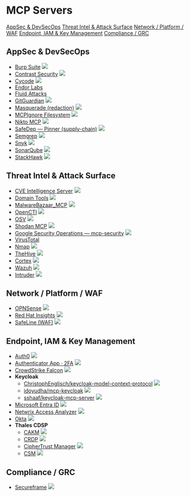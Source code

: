 # MCP Servers

[AppSec & DevSecOps](#appsec--devsecops)
[Threat Intel & Attack Surface](#threat-intel--attack-surface)
[Network / Platform / WAF](#network--platform--waf)
[Endpoint, IAM & Key Management](#endpoint-iam--key-management)
[Compliance / GRC](#compliance--grc)

## AppSec & DevSecOps

- [Burp Suite](https://github.com/PortSwigger/mcp-server) [![](https://img.shields.io/github/stars/PortSwigger/mcp-server?label=)](https://github.com/PortSwigger/mcp-server)
- [Contrast Security](https://github.com/Contrast-Security-OSS/mcp-contrast) [![](https://img.shields.io/github/stars/Contrast-Security-OSS/mcp-contrast?label=)](https://github.com/Contrast-Security-OSS/mcp-contrast)
- [Cycode](https://github.com/cycodehq/cycode-cli) [![](https://img.shields.io/github/stars/cycodehq/cycode-cli?label=)](https://github.com/cycodehq/cycode-cli)
- [Endor Labs](https://docs.endorlabs.com/deployment/ide/mcp/)
- [Fluid Attacks](https://docs.fluidattacks.com/mcp/)
- [GitGuardian](https://github.com/GitGuardian/gg-mcp) [![](https://img.shields.io/github/stars/GitGuardian/gg-mcp?label=)](https://github.com/GitGuardian/gg-mcp)
- [Masquerade (redaction)](https://github.com/postralai/masquerade) [![](https://img.shields.io/github/stars/postralai/masquerade?label=)](https://github.com/postralai/masquerade)
- [MCPIgnore Filesystem](https://github.com/CyberhavenInc/filesystem-mcpignore) [![](https://img.shields.io/github/stars/CyberhavenInc/filesystem-mcpignore?label=)](https://github.com/CyberhavenInc/filesystem-mcpignore)
- [Nikto MCP](https://github.com/weldpua2008/nikto-mcp) [![](https://img.shields.io/github/stars/weldpua2008/nikto-mcp?label=)](https://github.com/weldpua2008/nikto-mcp)
- [SafeDep — Pinner (supply-chain)](https://github.com/safedep/pinner-mcp) [![](https://img.shields.io/github/stars/safedep/pinner-mcp?label=)](https://github.com/safedep/pinner-mcp)
- [Semgrep](https://github.com/semgrep/mcp) [![](https://img.shields.io/github/stars/semgrep/mcp?label=)](https://github.com/semgrep/mcp)
- [Snyk](https://github.com/snyk/snyk-ls) [![](https://img.shields.io/github/stars/snyk/snyk-ls?label=)](https://github.com/snyk/snyk-ls)
- [SonarQube](https://github.com/SonarSource/sonarqube-mcp-server) [![](https://img.shields.io/github/stars/SonarSource/sonarqube-mcp-server?label=)](https://github.com/SonarSource/sonarqube-mcp-server)
- [StackHawk](https://github.com/stackhawk/stackhawk-mcp) [![](https://img.shields.io/github/stars/stackhawk/stackhawk-mcp?label=)](https://github.com/stackhawk/stackhawk-mcp)

## Threat Intel & Attack Surface

- [CVE Intelligence Server](https://github.com/gnlds/mcp-cve-intelligence-server-lite) [![](https://img.shields.io/github/stars/gnlds/mcp-cve-intelligence-server-lite?label=)](https://github.com/gnlds/mcp-cve-intelligence-server-lite)
- [Domain Tools](https://github.com/deshabhishek007/domain-tools-mcp-server) [![](https://img.shields.io/github/stars/deshabhishek007/domain-tools-mcp-server?label=)](https://github.com/deshabhishek007/domain-tools-mcp-server)
- [MalwareBazaar_MCP](https://github.com/mytechnotalent/MalwareBazaar_MCP) [![](https://img.shields.io/github/stars/mytechnotalent/MalwareBazaar_MCP?label=)](https://github.com/mytechnotalent/MalwareBazaar_MCP)
- [OpenCTI](https://github.com/Spathodea-Network/opencti-mcp) [![](https://img.shields.io/github/stars/Spathodea-Network/opencti-mcp?label=)](https://github.com/Spathodea-Network/opencti-mcp)
- [OSV](https://github.com/StacklokLabs/osv-mcp) [![](https://img.shields.io/github/stars/StacklokLabs/osv-mcp?label=)](https://github.com/StacklokLabs/osv-mcp)
- [Shodan MCP](https://github.com/Hexix23/shodan-mcp) [![](https://img.shields.io/github/stars/Hexix23/shodan-mcp?label=)](https://github.com/Hexix23/shodan-mcp)
- [Google Security Operations — mcp-security](https://github.com/google/mcp-security) [![](https://img.shields.io/github/stars/google/mcp-security?label=)](https://github.com/google/mcp-security)
- [VirusTotal](https://github.com/BurtTheCoder/vt-mcp-virustotal)
- [Nmap](https://github.com/joswr1ght/nmap-mcp) [![](https://img.shields.io/github/stars/joswr1ght/nmap-mcp?label=)](https://github.com/joswr1ght/nmap-mcp)
- [TheHive](https://github.com/gbrigandi/mcp-server-thehive) [![](https://img.shields.io/github/stars/gbrigandi/mcp-server-thehive?label=)](https://github.com/gbrigandi/mcp-server-thehive)
- [Cortex](https://github.com/gbrigandi/mcp-server-cortex) [![](https://img.shields.io/github/stars/gbrigandi/mcp-server-cortex?label=)](https://github.com/gbrigandi/mcp-server-cortex)
- [Wazuh](https://github.com/gbrigandi/mcp-server-wazuh) [![](https://img.shields.io/github/stars/gbrigandi/mcp-server-wazuh?label=)](https://github.com/gbrigandi/mcp-server-wazuh)
- [Intruder](https://github.com/intruder-io/intruder-mcp) [![](https://img.shields.io/github/stars/intruder-io/intruder-mcp?label=)](https://github.com/intruder-io/intruder-mcp)

## Network / Platform / WAF

- [OPNSense](https://github.com/vespo92/OPNSenseMCP) [![](https://img.shields.io/github/stars/vespo92/OPNSenseMCP?label=)](https://github.com/vespo92/OPNSenseMCP)
- [Red Hat Insights](https://github.com/RedHatInsights/insights-mcp) [![](https://img.shields.io/github/stars/RedHatInsights/insights-mcp?label=)](https://github.com/RedHatInsights/insights-mcp)
- [SafeLine (WAF)](https://github.com/chaitin/SafeLine/tree/main/mcp_server) [![](https://img.shields.io/github/stars/chaitin/SafeLine?label=)](https://github.com/chaitin/SafeLine)

## Endpoint, IAM & Key Management

- [Auth0](https://github.com/auth0/auth0-mcp-server) [![](https://img.shields.io/github/stars/auth0/auth0-mcp-server?label=)](https://github.com/auth0/auth0-mcp-server)
- [Authenticator App · 2FA](https://github.com/firstorderai/authenticator_mcp) [![](https://img.shields.io/github/stars/firstorderai/authenticator_mcp?label=)](https://github.com/firstorderai/authenticator_mcp)
- [CrowdStrike Falcon](https://github.com/CrowdStrike/falcon-mcp) [![](https://img.shields.io/github/stars/CrowdStrike/falcon-mcp?label=)](https://github.com/CrowdStrike/falcon-mcp)
- **Keycloak**
  - [ChristophEnglisch/keycloak-model-context-protocol](https://github.com/ChristophEnglisch/keycloak-model-context-protocol) [![](https://img.shields.io/github/stars/ChristophEnglisch/keycloak-model-context-protocol?label=)](https://github.com/ChristophEnglisch/keycloak-model-context-protocol)
  - [idoyudha/mcp-keycloak](https://github.com/idoyudha/mcp-keycloak) [![](https://img.shields.io/github/stars/idoyudha/mcp-keycloak?label=)](https://github.com/idoyudha/mcp-keycloak)
  - [sshaaf/keycloak-mcp-server](https://github.com/sshaaf/keycloak-mcp-server) [![](https://img.shields.io/github/stars/sshaaf/keycloak-mcp-server?label=)](https://github.com/sshaaf/keycloak-mcp-server)
- [Microsoft Entra ID](https://github.com/hieuttmmo/entraid-mcp-server) [![](https://img.shields.io/github/stars/hieuttmmo/entraid-mcp-server?label=)](https://github.com/hieuttmmo/entraid-mcp-server)
- [Netwrix Access Analyzer](https://github.com/netwrix/mcp-server-naa) [![](https://img.shields.io/github/stars/netwrix/mcp-server-naa?label=)](https://github.com/netwrix/mcp-server-naa)
- [Okta](https://github.com/kapilduraphe/okta-mcp-server) [![](https://img.shields.io/github/stars/kapilduraphe/okta-mcp-server?label=)](https://github.com/kapilduraphe/okta-mcp-server)
- **Thales CDSP**
  - [CAKM](https://github.com/sanyambassi/thales-cdsp-cakm-mcp-server) [![](https://img.shields.io/github/stars/sanyambassi/thales-cdsp-cakm-mcp-server?label=)](https://github.com/sanyambassi/thales-cdsp-cakm-mcp-server)
  - [CRDP](https://github.com/sanyambassi/thales-cdsp-crdp-mcp-server) [![](https://img.shields.io/github/stars/sanyambassi/thales-cdsp-crdp-mcp-server?label=)](https://github.com/sanyambassi/thales-cdsp-crdp-mcp-server)
  - [CipherTrust Manager](https://github.com/sanyambassi/ciphertrust-manager-mcp-server) [![](https://img.shields.io/github/stars/sanyambassi/ciphertrust-manager-mcp-server?label=)](https://github.com/sanyambassi/ciphertrust-manager-mcp-server)
  - [CSM](https://github.com/sanyambassi/thales-cdsp-csm-mcp-server) [![](https://img.shields.io/github/stars/sanyambassi/thales-cdsp-csm-mcp-server?label=)](https://github.com/sanyambassi/thales-cdsp-csm-mcp-server)

## Compliance / GRC

- [Secureframe](https://github.com/secureframe/secureframe-mcp-server) [![](https://img.shields.io/github/stars/secureframe/secureframe-mcp-server?label=)](https://github.com/secureframe/secureframe-mcp-server)
